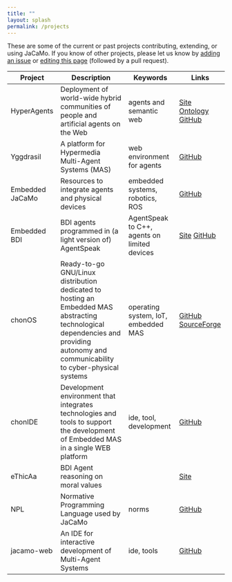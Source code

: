 ```yaml
---
title: ""
layout: splash
permalink: /projects
---
```


These are some of the current or past projects contributing, extending, or using JaCaMo. If you know of other projects, please let us know by [adding an issue](https://github.com/jacamo-lang/jacamo-lang.github.io/issues/new?assignees=&labels=projects&projects=&template=new-project.md&title=New+Project) or [editing this page](https://github.com/jacamo-lang/jacamo-lang.github.io/edit/main/_pages/projects.md) (followed by a pull request).

| Project | Description | Keywords | Links |
| -------- | ------- |------- |------- |
| HyperAgents | Deployment of world-wide hybrid communities of people and artificial agents on the Web | agents and semantic web | [Site](https://project.hyperagents.org) [Ontology](https://ci.mines-stetienne.fr/hmas/core) [GitHub](https://github.com/HyperAgents/hmas)
| Yggdrasil | A platform for Hypermedia Multi-Agent Systems (MAS)  | web environment for agents | [GitHub](https://github.com/Interactions-HSG/yggdrasil)
| Embedded JaCaMo | Resources to integrate agents and physical devices | embedded systems, robotics, ROS | [GitHub](https://github.com/embedded-mas/embedded-mas)
| Embedded BDI | BDI agents programmed in (a light version of) AgentSpeak  | AgentSpeak to C++, agents on limited devices | [Site](https://embedded-bdi.github.io/) [GitHub](https://github.com/Embedded-BDI/embedded-bdi)
| chonOS | Ready-to-go GNU/Linux distribution dedicated to hosting an Embedded MAS abstracting technological dependencies and providing autonomy and communicability to cyber-physical systems |operating system, IoT, embedded MAS | [GitHub](https://github.com/chon-group/dpkg-chonos) [SourceForge](http://os.chon.group)
|chonIDE | Development environment that integrates technologies and tools to support the development of Embedded MAS in a single WEB platform | ide, tool, development | [GitHub](https://github.com/chon-group/chonIDE)
| eThicAa | BDI Agent reasoning on moral values |  | [Site](http://ethicaa.org)
| NPL | Normative Programming Language used by JaCaMo | norms | [GitHub](https://github.com/moise-lang/npl)
| jacamo-web | An IDE for interactive development of Multi-Agent Systems | ide, tools | [GitHub](https://github.com/jacamo-lang/jacamo-web)

